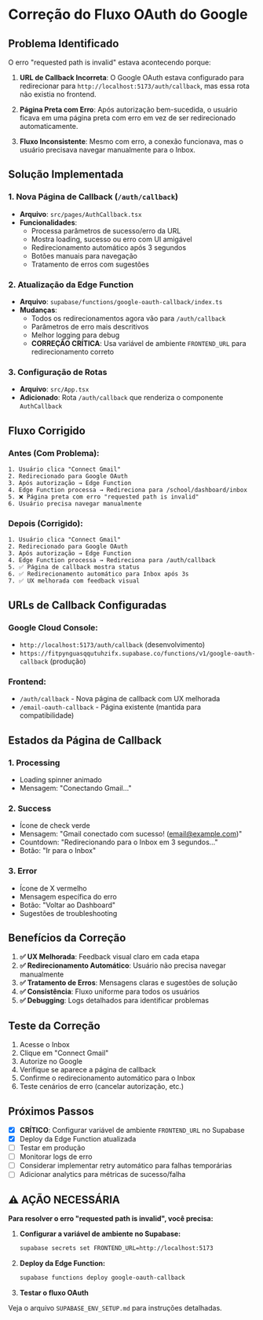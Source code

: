 # Correção do Fluxo OAuth do Google

## Problema Identificado

O erro "requested path is invalid" estava acontecendo porque:

1. **URL de Callback Incorreta**: O Google OAuth estava configurado para redirecionar para `http://localhost:5173/auth/callback`, mas essa rota não existia no frontend.

2. **Página Preta com Erro**: Após autorização bem-sucedida, o usuário ficava em uma página preta com erro em vez de ser redirecionado automaticamente.

3. **Fluxo Inconsistente**: Mesmo com erro, a conexão funcionava, mas o usuário precisava navegar manualmente para o Inbox.

## Solução Implementada

### 1. Nova Página de Callback (`/auth/callback`)

- **Arquivo**: `src/pages/AuthCallback.tsx`
- **Funcionalidades**:
  - Processa parâmetros de sucesso/erro da URL
  - Mostra loading, sucesso ou erro com UI amigável
  - Redirecionamento automático após 3 segundos
  - Botões manuais para navegação
  - Tratamento de erros com sugestões

### 2. Atualização da Edge Function

- **Arquivo**: `supabase/functions/google-oauth-callback/index.ts`
- **Mudanças**:
  - Todos os redirecionamentos agora vão para `/auth/callback`
  - Parâmetros de erro mais descritivos
  - Melhor logging para debug
  - **CORREÇÃO CRÍTICA**: Usa variável de ambiente `FRONTEND_URL` para redirecionamento correto

### 3. Configuração de Rotas

- **Arquivo**: `src/App.tsx`
- **Adicionado**: Rota `/auth/callback` que renderiza o componente `AuthCallback`

## Fluxo Corrigido

### Antes (Com Problema):
```
1. Usuário clica "Connect Gmail"
2. Redirecionado para Google OAuth
3. Após autorização → Edge Function
4. Edge Function processa → Redireciona para /school/dashboard/inbox
5. ❌ Página preta com erro "requested path is invalid"
6. Usuário precisa navegar manualmente
```

### Depois (Corrigido):
```
1. Usuário clica "Connect Gmail"
2. Redirecionado para Google OAuth
3. Após autorização → Edge Function
4. Edge Function processa → Redireciona para /auth/callback
5. ✅ Página de callback mostra status
6. ✅ Redirecionamento automático para Inbox após 3s
7. ✅ UX melhorada com feedback visual
```

## URLs de Callback Configuradas

### Google Cloud Console:
- `http://localhost:5173/auth/callback` (desenvolvimento)
- `https://fitpynguasqqutuhzifx.supabase.co/functions/v1/google-oauth-callback` (produção)

### Frontend:
- `/auth/callback` - Nova página de callback com UX melhorada
- `/email-oauth-callback` - Página existente (mantida para compatibilidade)

## Estados da Página de Callback

### 1. Processing
- Loading spinner animado
- Mensagem: "Conectando Gmail..."

### 2. Success
- Ícone de check verde
- Mensagem: "Gmail conectado com sucesso! (email@example.com)"
- Countdown: "Redirecionando para o Inbox em 3 segundos..."
- Botão: "Ir para o Inbox"

### 3. Error
- Ícone de X vermelho
- Mensagem específica do erro
- Botão: "Voltar ao Dashboard"
- Sugestões de troubleshooting

## Benefícios da Correção

1. **✅ UX Melhorada**: Feedback visual claro em cada etapa
2. **✅ Redirecionamento Automático**: Usuário não precisa navegar manualmente
3. **✅ Tratamento de Erros**: Mensagens claras e sugestões de solução
4. **✅ Consistência**: Fluxo uniforme para todos os usuários
5. **✅ Debugging**: Logs detalhados para identificar problemas

## Teste da Correção

1. Acesse o Inbox
2. Clique em "Connect Gmail"
3. Autorize no Google
4. Verifique se aparece a página de callback
5. Confirme o redirecionamento automático para o Inbox
6. Teste cenários de erro (cancelar autorização, etc.)

## Próximos Passos

- [x] **CRÍTICO**: Configurar variável de ambiente `FRONTEND_URL` no Supabase
- [x] Deploy da Edge Function atualizada
- [ ] Testar em produção
- [ ] Monitorar logs de erro
- [ ] Considerar implementar retry automático para falhas temporárias
- [ ] Adicionar analytics para métricas de sucesso/falha

## ⚠️ AÇÃO NECESSÁRIA

**Para resolver o erro "requested path is invalid", você precisa:**

1. **Configurar a variável de ambiente no Supabase:**
   ```bash
   supabase secrets set FRONTEND_URL=http://localhost:5173
   ```

2. **Deploy da Edge Function:**
   ```bash
   supabase functions deploy google-oauth-callback
   ```

3. **Testar o fluxo OAuth**

Veja o arquivo `SUPABASE_ENV_SETUP.md` para instruções detalhadas. 
